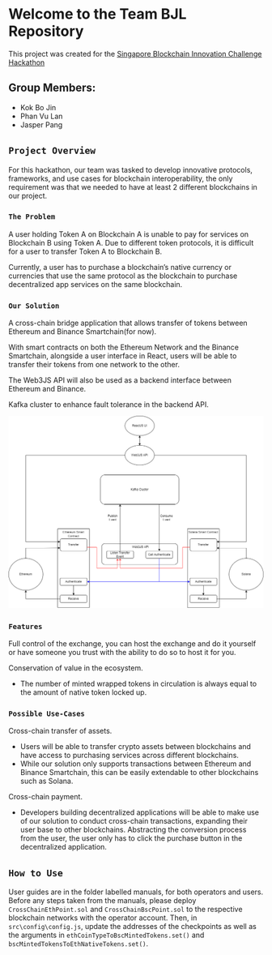 # Welcome to the Team BJL Repository

This project was created for the [Singapore Blockchain Innovation Challenge Hackathon](https://sbic2021.sbip.sg/)

## Group Members:

 - Kok Bo Jin
 - Phan Vu Lan
 - Jasper Pang

## `Project Overview`

For this hackathon, our team was tasked to develop innovative protocols, frameworks, and use cases for blockchain interoperability, the only requirement was that we needed to have at least 2 different blockchains in our project.

### `The Problem`

A user holding Token A on Blockchain A is unable to pay for services on Blockchain B using Token A. Due to different token protocols, it is difficult for a user to transfer Token A to Blockchain B.

Currently, a user has to purchase a blockchain’s native currency or currencies that use the same protocol as the blockchain to purchase decentralized app services on the same blockchain.


### `Our Solution`

A cross-chain bridge application that allows transfer of tokens between Ethereum and Binance Smartchain(for now).

With smart contracts on both the Ethereum Network and the Binance Smartchain, alongside a user interface in React, users will be able to transfer their tokens from one network to the other.

The Web3JS API will also be used as a backend interface between Ethereum and Binance.

Kafka cluster to enhance fault tolerance in the backend API.

![Alt text](assets/appDiagram.png?raw=true "App Diagram")

### `Features`

Full control of the exchange, you can host the exchange and do it yourself or have someone you trust with the ability to do so to host it for you.

Conservation of value in the ecosystem.
 - The number of minted wrapped tokens in circulation is always equal to the amount of native token locked up.

### `Possible Use-Cases`

Cross-chain transfer of assets.
 - Users will be able to transfer crypto assets between blockchains and have access to purchasing services across different blockchains.
 - While our solution only supports transactions between Ethereum and Binance Smartchain, this can be easily extendable to other blockchains such as Solana.

Cross-chain payment.
 - Developers building decentralized applications will be able to make use of our solution to conduct cross-chain transactions, expanding their user base to other blockchains. Abstracting the conversion process from the user, the user only has to click the purchase button in the decentralized application.

## `How to Use`

User guides are in the folder labelled manuals, for both operators and users. Before any steps taken from the manuals, please deploy `CrossChainEthPoint.sol` and `CrossChainBscPoint.sol` to the respective blockchain networks with the operator account. Then, in `src\config\config.js`, update the addresses of the checkpoints as well as the arguments in `ethCoinTypeToBscMintedTokens.set()` and `bscMintedTokensToEthNativeTokens.set()`.
